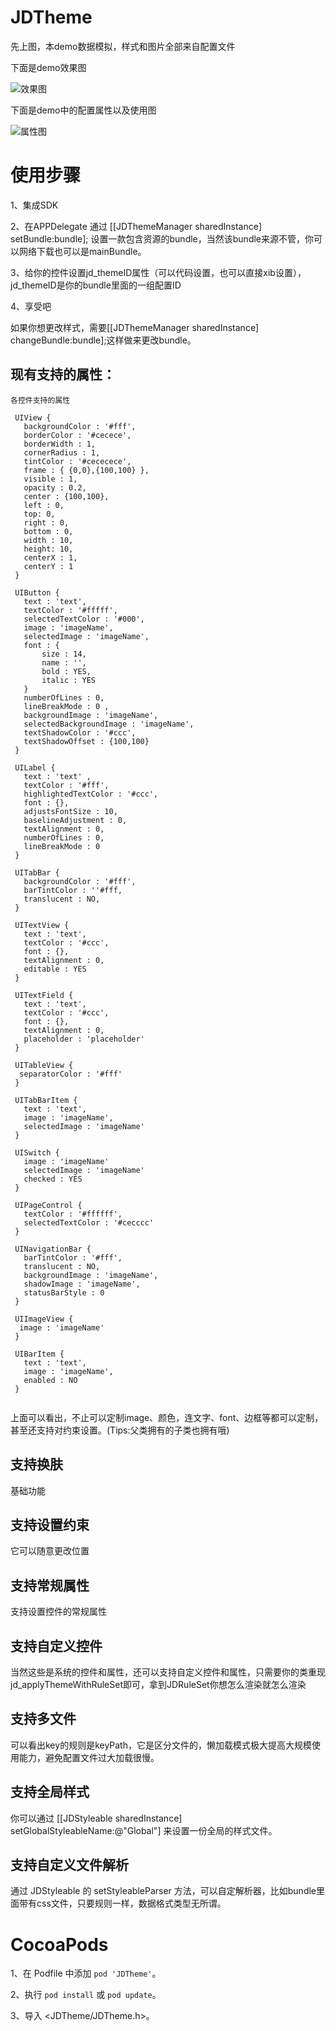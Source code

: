 # JDTheme


先上图，本demo数据模拟，样式和图片全部来自配置文件

下面是demo效果图

![效果图](https://github.com/JDongKhan/JDTheme/blob/master/demo.gif)



下面是demo中的配置属性以及使用图

![属性图](https://github.com/JDongKhan/JDTheme/blob/master/demo1.gif)


# 使用步骤
1、集成SDK

2、在APPDelegate 通过 [[JDThemeManager sharedInstance] setBundle:bundle]; 设置一款包含资源的bundle，当然该bundle来源不管，你可以网络下载也可以是mainBundle。

3、给你的控件设置jd_themeID属性（可以代码设置，也可以直接xib设置），jd_themeID是你的bundle里面的一组配置ID

4、享受吧

如果你想更改样式，需要[[JDThemeManager sharedInstance] changeBundle:bundle];这样做来更改bundle。

## 现有支持的属性：

```
各控件支持的属性
 
 UIView {
   backgroundColor : '#fff',
   borderColor : '#cecece',
   borderWidth : 1,
   cornerRadius : 1,
   tintColor : '#cececece',
   frame : { {0,0},{100,100} },
   visible : 1,
   opacity : 0.2,
   center : {100,100},
   left : 0,
   top: 0,
   right : 0,
   bottom : 0,
   width : 10,
   height: 10,
   centerX : 1,
   centerY : 1
 }
 
 UIButton {
   text : 'text',
   textColor : '#fffff',
   selectedTextColor : '#000',
   image : 'imageName',
   selectedImage : 'imageName',
   font : {
       size : 14,
       name : '',
       bold : YES,
       italic : YES
   }
   numberOfLines : 0,
   lineBreakMode : 0 ,
   backgroundImage : 'imageName',
   selectedBackgroundImage : 'imageName',
   textShadowColor : '#ccc',
   textShadowOffset : {100,100}
 }
 
 UILabel {
   text : 'text' ,
   textColor : '#fff',
   highlightedTextColor : '#ccc',
   font : {},
   adjustsFontSize : 10,
   baselineAdjustment : 0,
   textAlignment : 0,
   numberOfLines : 0,
   lineBreakMode : 0
 }
 
 UITabBar {
   backgroundColor : '#fff',
   barTintColor : ''#fff,
   translucent : NO,
 }
 
 UITextView {
   text : 'text',
   textColor : '#ccc',
   font : {},
   textAlignment : 0,
   editable : YES
 }
 
 UITextField {
   text : 'text',
   textColor : '#ccc',
   font : {},
   textAlignment : 0,
   placeholder : 'placeholder'
 }
 
 UITableView {
  separatorColor : '#fff'
 }
 
 UITabBarItem {
   text : 'text',
   image : 'imageName',
   selectedImage : 'imageName'
 }
 
 UISwitch {
   image : 'imageName'
   selectedImage : 'imageName'
   checked : YES
 }
 
 UIPageControl {
   textColor : '#ffffff',
   selectedTextColor : '#cecccc'
 }
 
 UINavigationBar {
   barTintColor : '#fff',
   translucent : NO,
   backgroundImage : 'imageName',
   shadowImage : 'imageName',
   statusBarStyle : 0
 }
 
 UIImageView {
  image : 'imageName'
 }
 
 UIBarItem {
   text : 'text',
   image : 'imageName',
   enabled : NO
 }
 

```

上面可以看出，不止可以定制image、颜色，连文字、font、边框等都可以定制，甚至还支持对约束设置。(Tips:父类拥有的子类也拥有哦)

## 支持换肤

基础功能

## 支持设置约束

它可以随意更改位置

## 支持常规属性

支持设置控件的常规属性

## 支持自定义控件 

当然这些是系统的控件和属性，还可以支持自定义控件和属性，只需要你的类重现jd_applyThemeWithRuleSet即可，拿到JDRuleSet你想怎么渲染就怎么渲染

## 支持多文件

可以看出key的规则是keyPath，它是区分文件的，懒加载模式极大提高大规模使用能力，避免配置文件过大加载很慢。

## 支持全局样式

你可以通过  [[JDStyleable sharedInstance] setGlobalStyleableName:@"Global"] 来设置一份全局的样式文件。

## 支持自定义文件解析

通过 JDStyleable 的 setStyleableParser 方法，可以自定解析器，比如bundle里面带有css文件，只要规则一样，数据格式类型无所谓。


# CocoaPods

1、在 Podfile 中添加 `pod 'JDTheme'`。

2、执行 `pod install` 或 `pod update`。

3、导入 \<JDTheme/JDTheme.h\>。
